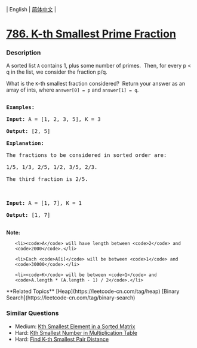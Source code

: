 | English | [简体中文](README.md) |

# [786. K-th Smallest Prime Fraction](https://leetcode-cn.com/problems/k-th-smallest-prime-fraction)
 ### Description
<p>A sorted list <code>A</code> contains 1, plus some number of primes.&nbsp; Then, for every p &lt; q in the list, we consider the fraction p/q.</p>

<p>What is the <code>K</code>-th smallest fraction considered?&nbsp; Return your answer as an array of ints, where <code>answer[0] = p</code> and <code>answer[1] = q</code>.</p>

<pre>
<strong>Examples:</strong>
<strong>Input:</strong> A = [1, 2, 3, 5], K = 3
<strong>Output:</strong> [2, 5]
<strong>Explanation:</strong>
The fractions to be considered in sorted order are:
1/5, 1/3, 2/5, 1/2, 3/5, 2/3.
The third fraction is 2/5.

<strong>Input:</strong> A = [1, 7], K = 1
<strong>Output:</strong> [1, 7]
</pre>

<p><strong>Note:</strong></p>

<ul>
	<li><code>A</code> will have length between <code>2</code> and <code>2000</code>.</li>
	<li>Each <code>A[i]</code> will be between <code>1</code> and <code>30000</code>.</li>
	<li><code>K</code> will be between <code>1</code> and <code>A.length * (A.length - 1) / 2</code>.</li>
</ul>
**Related Topics**  [Heap](https://leetcode-cn.com/tag/heap) [Binary Search](https://leetcode-cn.com/tag/binary-search) 

### Similar Questions
 - Medium:	[Kth Smallest Element in a Sorted Matrix](https://leetcode-cn.com/problems/kth-smallest-element-in-a-sorted-matrix) 
 - Hard:	[Kth Smallest Number in Multiplication Table](https://leetcode-cn.com/problems/kth-smallest-number-in-multiplication-table) 
 - Hard:	[Find K-th Smallest Pair Distance](https://leetcode-cn.com/problems/find-k-th-smallest-pair-distance) 
